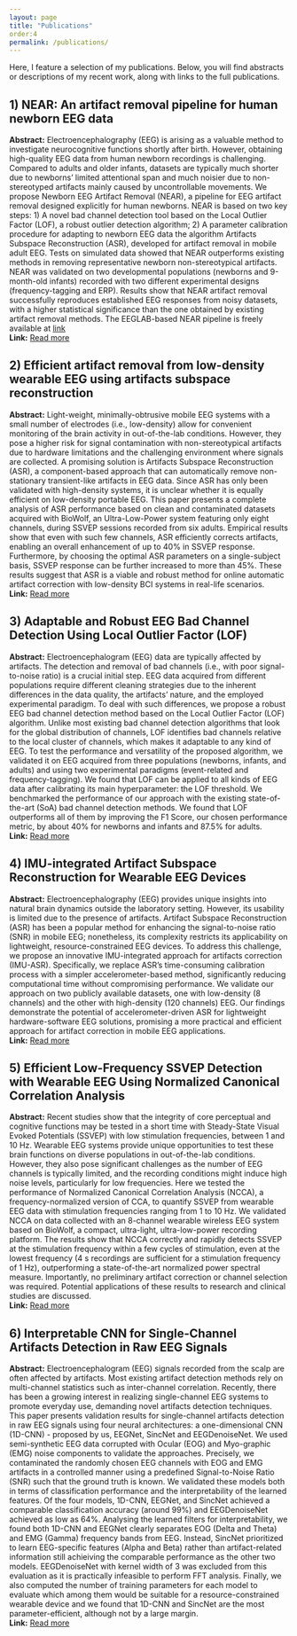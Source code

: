 ```yaml
---
layout: page
title: "Publications"
order:4
permalink: /publications/
---
```


Here, I feature a selection of my publications. Below, you will find abstracts or descriptions of my recent work, along with links to the full publications.

## 1) NEAR: An artifact removal pipeline for human newborn EEG data<br>
**Abstract:** Electroencephalography (EEG) is arising as a valuable method to investigate neurocognitive functions shortly after birth. However, obtaining high-quality EEG data from human newborn recordings is challenging. Compared to adults and older infants, datasets are typically much shorter due to newborns’ limited attentional span and much noisier due to non-stereotyped artifacts mainly caused by uncontrollable movements. We propose Newborn EEG Artifact Removal (NEAR), a pipeline for EEG artifact removal designed explicitly for human newborns. NEAR is based on two key steps: 1) A novel bad channel detection tool based on the Local Outlier Factor (LOF), a robust outlier detection algorithm; 2) A parameter calibration procedure for adapting to newborn EEG data the algorithm Artifacts Subspace Reconstruction (ASR), developed for artifact removal in mobile adult EEG. Tests on simulated data showed that NEAR outperforms existing methods in removing representative newborn non-stereotypical artifacts. NEAR was validated on two developmental populations (newborns and 9-month-old infants) recorded with two different experimental designs (frequency-tagging and ERP). Results show that NEAR artifact removal successfully reproduces established EEG responses from noisy datasets, with a higher statistical significance than the one obtained by existing artifact removal methods. The EEGLAB-based NEAR pipeline is freely available at [link](https://github.com/vpKumaravel/NEAR)<br>
**Link:** [Read more](https://www.sciencedirect.com/science/article/pii/S1878929322000123)

## 2) Efficient artifact removal from low-density wearable EEG using artifacts subspace reconstruction<br>
**Abstract:** Light-weight, minimally-obtrusive mobile EEG systems with a small number of electrodes (i.e., low-density) allow for convenient monitoring of the brain activity in out-of-the-lab conditions. However, they pose a higher risk for signal contamination with non-stereotypical artifacts due to hardware limitations and the challenging environment where signals are collected. A promising solution is Artifacts Subspace Reconstruction (ASR), a component-based approach that can automatically remove non-stationary transient-like artifacts in EEG data. Since ASR has only been validated with high-density systems, it is unclear whether it is equally efficient on low-density portable EEG. This paper presents a complete analysis of ASR performance based on clean and contaminated datasets acquired with BioWolf, an Ultra-Low-Power system featuring only eight channels, during SSVEP sessions recorded from six adults. Empirical results show that even with such few channels, ASR efficiently corrects artifacts, enabling an overall enhancement of up to 40% in SSVEP response. Furthermore, by choosing the optimal ASR parameters on a single-subject basis, SSVEP response can be further increased to more than 45%. These results suggest that ASR is a viable and robust method for online automatic artifact correction with low-density BCI systems in real-life scenarios.<br>
**Link:** [Read more](https://ieeexplore.ieee.org/abstract/document/9629771)

## 3) Adaptable and Robust EEG Bad Channel Detection Using Local Outlier Factor (LOF)<br>
**Abstract:** Electroencephalogram (EEG) data are typically affected by artifacts. The detection and removal of bad channels (i.e., with poor signal-to-noise ratio) is a crucial initial step. EEG data acquired from different populations require different cleaning strategies due to the inherent differences in the data quality, the artifacts’ nature, and the employed experimental paradigm. To deal with such differences, we propose a robust EEG bad channel detection method based on the Local Outlier Factor (LOF) algorithm. Unlike most existing bad channel detection algorithms that look for the global distribution of channels, LOF identifies bad channels relative to the local cluster of channels, which makes it adaptable to any kind of EEG. To test the performance and versatility of the proposed algorithm, we validated it on EEG acquired from three populations (newborns, infants, and adults) and using two experimental paradigms (event-related and frequency-tagging). We found that LOF can be applied to all kinds of EEG data after calibrating its main hyperparameter: the LOF threshold. We benchmarked the performance of our approach with the existing state-of-the-art (SoA) bad channel detection methods. We found that LOF outperforms all of them by improving the F1 Score, our chosen performance metric, by about 40% for newborns and infants and 87.5% for adults.  <br>
**Link:** [Read more](https://www.mdpi.com/1424-8220/22/19/7314)

## 4) IMU-integrated Artifact Subspace Reconstruction for Wearable EEG Devices<br>
**Abstract:** Electroencephalography (EEG) provides unique insights into natural brain dynamics outside the laboratory setting. However, its usability is limited due to the presence of artifacts. Artifact Subspace Reconstruction (ASR) has been a popular method for enhancing the signal-to-noise ratio (SNR) in mobile EEG; nonetheless, its complexity restricts its applicability on lightweight, resource-constrained EEG devices. To address this challenge, we propose an innovative IMU-integrated approach for artifacts correction (IMU-ASR). Specifically, we replace ASR’s time-consuming calibration process with a simpler accelerometer-based method, significantly reducing computational time without compromising performance. We validate our approach on two publicly available datasets, one with low-density (8 channels) and the other with high-density (120 channels) EEG. Our findings demonstrate the potential of accelerometer-driven ASR for lightweight hardware-software EEG solutions, promising a more practical and efficient approach for artifact correction in mobile EEG applications. <br>
**Link:** [Read more](https://ieeexplore.ieee.org/abstract/document/10385390)

## 5) Efficient Low-Frequency SSVEP Detection with Wearable EEG Using Normalized Canonical Correlation Analysis<br>
**Abstract:** Recent studies show that the integrity of core perceptual and cognitive functions may be tested in a short time with Steady-State Visual Evoked Potentials (SSVEP) with low stimulation frequencies, between 1 and 10 Hz. Wearable EEG systems provide unique opportunities to test these brain functions on diverse populations in out-of-the-lab conditions. However, they also pose significant challenges as the number of EEG channels is typically limited, and the recording conditions might induce high noise levels, particularly for low frequencies. Here we tested the performance of Normalized Canonical Correlation Analysis (NCCA), a frequency-normalized version of CCA, to quantify SSVEP from wearable EEG data with stimulation frequencies ranging from 1 to 10 Hz. We validated NCCA on data collected with an 8-channel wearable wireless EEG system based on BioWolf, a compact, ultra-light, ultra-low-power recording platform. The results show that NCCA correctly and rapidly detects SSVEP at the stimulation frequency within a few cycles of stimulation, even at the lowest frequency (4 s recordings are sufficient for a stimulation frequency of 1 Hz), outperforming a state-of-the-art normalized power spectral measure. Importantly, no preliminary artifact correction or channel selection was required. Potential applications of these results to research and clinical studies are discussed.<br>
**Link:** [Read more](https://www.mdpi.com/1424-8220/22/24/9803)

## 6) Interpretable CNN for Single-Channel Artifacts Detection in Raw EEG Signals<br>
**Abstract:** Electroencephalogram (EEG) signals recorded from the scalp are often affected by artifacts. Most existing artifact detection methods rely on multi-channel statistics such as inter-channel correlation. Recently, there has been a growing interest in realizing single-channel EEG systems to promote everyday use, demanding novel artifacts detection techniques. This paper presents validation results for single-channel artifacts detection in raw EEG signals using four neural architectures: a one-dimensional CNN (1D-CNN) - proposed by us, EEGNet, SincNet and EEGDenoiseNet. We used semi-synthetic EEG data corrupted with Ocular (EOG) and Myo-graphic (EMG) noise components to validate the approaches. Precisely, we contaminated the randomly chosen EEG channels with EOG and EMG artifacts in a controlled manner using a predefined Signal-to-Noise Ratio (SNR) such that the ground truth is known. We validated these models both in terms of classification performance and the interpretability of the learned features. Of the four models, 1D-CNN, EEGNet, and SincNet achieved a comparable classification accuracy (around 99%) and EEGDenoiseNet achieved as low as 64%. Analysing the learned filters for interpretability, we found both 1D-CNN and EEGNet clearly separates EOG (Delta and Theta) and EMG (Gamma) frequency bands from EEG. Instead, SincNet prioritized to learn EEG-specific features (Alpha and Beta) rather than artifact-related information still achieiving the comparable performance as the other two models. EEGDenoiseNet with kernel width of 3 was excluded from this evaluation as it is practically infeasible to perform FFT analysis. Finally, we also computed the number of training parameters for each model to evaluate which among them would be suitable for a resource-constrained wearable device and we found that 1D-CNN and SincNet are the most parameter-efficient, although not by a large margin.<br>
**Link:** [Read more](https://ieeexplore.ieee.org/abstract/document/9881381)
